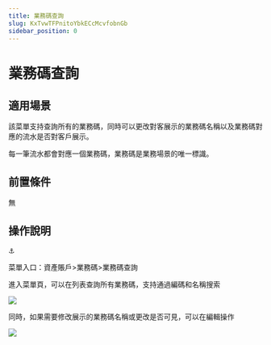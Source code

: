 ```yaml
---
title: 業務碼查詢
slug: KxTvwTFPnitoYbkECcMcvfobnGb
sidebar_position: 0
---
```



# 業務碼查詢

## 適用場景

該菜單支持查詢所有的業務碼，同時可以更改對客展示的業務碼名稱以及業務碼對應的流水是否對客戶展示。

每一筆流水都會對應一個業務碼，業務碼是業務場景的唯一標識。

## 前置條件

無

## 操作說明

<div class="callout callout-bg-6 callout-border-6">
<div class='callout-emoji'>⚓</div>
<p>菜單入口：資產賬戶&gt;業務碼&gt;業務碼查詢</p>
</div>

進入菜單頁，可以在列表查詢所有業務碼，支持通過編碼和名稱搜索

<img src="/assets/UIImbEtWloj6rFxaNyUc7KpYnSf.png" src-width="3202" src-height="792" align="center"/>

同時，如果需要修改展示的業務碼名稱或更改是否可見，可以在編輯操作

<img src="/assets/Fzbrb2tgJoQfWIx7RRdcziSEn0e.png" src-width="3280" src-height="1760" align="center"/>


